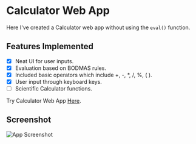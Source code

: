 # Calculator Web App
Here I've created a Calculator web app without using the <code>eval()</code> function.

## Features Implemented
- [x] Neat UI for user inputs.
- [x] Evaluation based on BODMAS rules.
- [x] Included basic operators which include +, -, *, /, %, ( ).
- [x] User input through keyboard keys. 
- [ ] Scientific Calculator functions.

Try Calculator Web App [Here](https://thilak-07.github.io/Task-4-Calculator/).

## Screenshot
![App Screenshot](https://github.com/Thilak-07/Task-4-Calculator/blob/main/Screenshots/Calculator.png)
